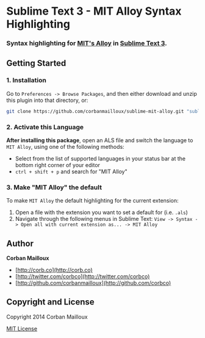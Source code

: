 # Sublime Text 3 - MIT Alloy Syntax Highlighting
### Syntax highlighting for [MIT's Alloy](http://alloy.mit.edu/alloy/index.html) in [Sublime Text 3](http://www.sublimetext.com/3).


## Getting Started

### 1. Installation

Go to `Preferences -> Browse Packages`, and then either download and unzip this plugin into that directory, or:

``` bash
git clone https://github.com/corbanmailloux/sublime-mit-alloy.git "sublime-mit-alloy"
```

### 2. Activate this Language
**After installing this package**, open an ALS file and switch the language to `MIT Alloy`, using one
of the following methods:

* Select from the list of supported languages in your status bar at the bottom right corner of your editor
* `ctrl + shift + p` and search for "MIT Alloy"

### 3. Make "MIT Alloy" the default
To make `MIT Alloy` the default highlighting for the current extension:

1. Open a file with the extension you want to set a default for (i.e. `.als`)
2. Navigate through the following menus in Sublime Text: `View -> Syntax -> Open all with current extension as... -> MIT Alloy`



## Author

**Corban Mailloux**

+ [http://corb.co](http://corb.co)
+ [http://twitter.com/corbco](http://twitter.com/corbco)
+ [http://github.com/corbanmailloux](http://github.com/corbco)


## Copyright and License
Copyright 2014 Corban Mailloux

[MIT License](LICENSE-MIT)

